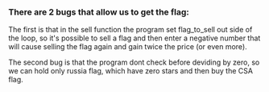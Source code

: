 ### There are 2 bugs that allow us to get the flag:  
The first is that in the sell function the program set flag_to_sell out side of the loop,
so it's possible to sell a flag and then enter a negative number that will cause selling the flag again and 
gain twice the price (or even more).   

The second bug is that the program dont check before deviding by zero, so we can hold only russia flag,
which have zero stars and then buy the CSA flag.
